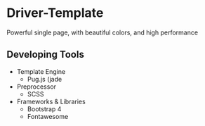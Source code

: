 # Driver-Template
Powerful single page, with beautiful colors, and high performance

## Developing Tools
* Template Engine
  * Pug.js (jade
* Preprocessor
  * SCSS
* Frameworks & Libraries
  * Bootstrap 4
  * Fontawesome
